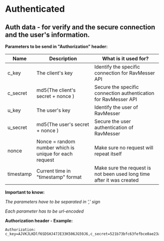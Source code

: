 # Authenticated

## Auth data - for verify and the secure connection and the user's information.


**Parameters to be send in "Authorization" header:**
  
  | Name     | Description                       | What is it used for?|
  | ---------|-----------------------------------|-----------|
  | c_key | The client's key | Identify the specific connection for RavMesser API
  | c_secret  | md5(The client's secret + nonce )| Secure the specific connection authentication for RavMesser API
  | u_key | The user's key | Identify the user of RavMesser
  | u_secret | md5(The user's secret + nonce )| Secure the user authentication of RavMesser
  | nonce | Nonce = random number which is unique for each request| Make sure no request will repeat itself
  | timestamp | Current time in "timestamp" format | Make sure the request is not been used long time after it was created
  
**Important to know:**

*The parameters have to be separated in ',' sign*

*Each parameter has to be url-encoded*

**Authorization header - Example:**

    Authorization: c_key=AJVKJLKDlf6SDSHJ47JE33K506JG59J6,c_secret=521b73bfc63fefbce0ae23ad872d9c99,u_key=SDDGY439KDFLG23432OW94K530GLEKT0,u_secret=8f6c248d9c5cfae704a0a9849d4ea0ac,nonce=3153910c36975aa44fe770be72d3bfd3,timestamp=1535283995

        
    
